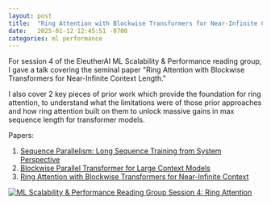 ```yaml
---
layout: post
title:  "Ring Attention with Blockwise Transformers for Near-Infinite Context"
date:   2025-01-12 12:45:51 -0700
categories: ml performance
---
```


For session 4 of the EleutherAI ML Scalability & Performance reading group, I gave a talk covering the seminal paper "Ring Attention with Blockwise Transformers for Near-Infinite Context Length."

I also cover 2 key pieces of prior work which provide the foundation for ring attention, to understand what the limitations were of those prior approaches and how ring attention built on them to unlock massive gains in max sequence length for transformer models.

Papers:

1. [Sequence Parallelism: Long Sequence Training from System Perspective](https://aclanthology.org/2023.acl-long.134.pdf)
2. [Blockwise Parallel Transformer for Large Context Models](https://arxiv.org/abs/2305.19370)
3. [Ring Attention with Blockwise Transformers for Near-Infinite Context](https://arxiv.org/abs/2310.01889)


[![ML Scalability & Performance Reading Group Session 4: Ring Attention](https://img.youtube.com/vi/fC9L8J7dVFI/maxresdefault.jpg)](https://www.youtube.com/watch?v=fC9L8J7dVFI)
